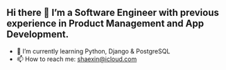 ## Hi there 👋 I’m a Software Engineer with previous experience in Product Management and App Development.
- 🌱 I’m currently learning Python, Django & PostgreSQL
- 📫 How to reach me: shaexin@icloud.com

<!--
**shaepy/shaepy** is a ✨ _special_ ✨ repository because its `README.md` (this file) appears on your GitHub profile.

Here are some ideas to get you started:

- 🔭 I’m currently working on ...
- 🌱 I’m currently learning ...
- 👯 I’m looking to collaborate on ...
- 🤔 I’m looking for help with ...
- 💬 Ask me about ...
- 📫 How to reach me: ...
- 😄 Pronouns: ...
- ⚡ Fun fact: ...
-->
